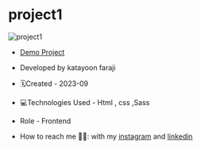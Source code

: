 # project1



![project1](https://github.com/katayoon-faraji-web/project1/assets/144775981/4543baa9-cd65-4a0f-bb35-e537341c3674)

- [Demo Project](https://katayoon-faraji-web.github.io/project1/)

- Developed by katayoon faraji

- 🗓️Created - 2023-09

- 💻Technologies Used - Html , css ,Sass

- Role - Frontend

- How to reach me 👩🏻: with my [instagram](https://instagram.com/katayoon_faraji_web) and [linkedin](https://www.linkedin.com/in/katayoon-faraji-web-3b722b207r)

